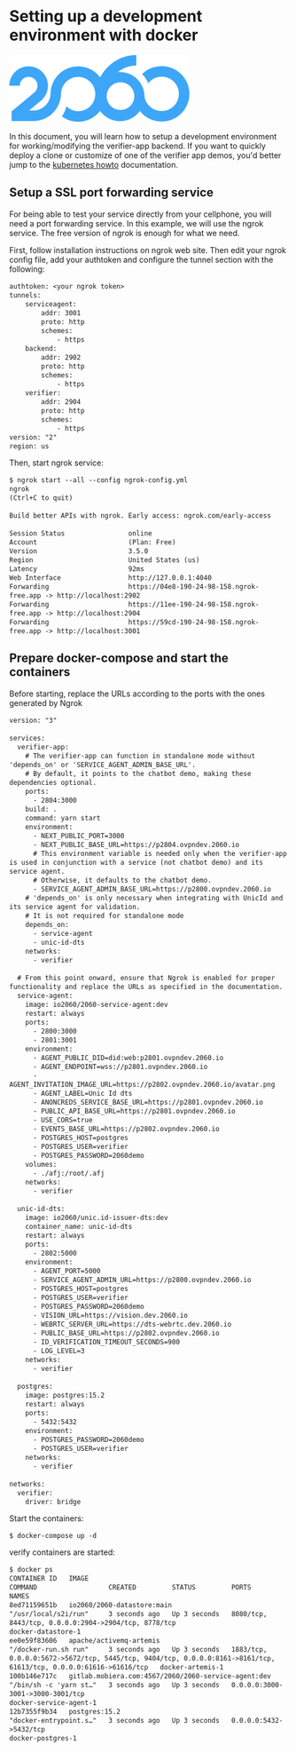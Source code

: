 # Setting up a development environment with docker

![2060 logo](https://raw.githubusercontent.com/2060-io/.github/44bf28569fec0251a9367a9f6911adfa18a01a7c/profile/assets/2060_logo.svg)

In this document, you will learn how to setup a development environment for working/modifying the verifier-app backend.
If you want to quickly deploy a clone or customize of one of the verifier app demos, you'd better jump to the [kubernetes howto]() documentation.

## Setup a SSL port forwarding service

For being able to test your service directly from your cellphone, you will need a port forwarding service.
In this example, we will use the ngrok service. The free version of ngrok is enough for what we need.

First, follow installation instructions on ngrok web site. Then edit your ngrok config file, add your authtoken and configure the tunnel section with the following:

```
authtoken: <your ngrok token>
tunnels:
    serviceagent:
        addr: 3001
        proto: http
        schemes:
            - https
    backend:
        addr: 2902
        proto: http
        schemes:
            - https
    verifier:
        addr: 2904
        proto: http
        schemes:
            - https
version: "2"
region: us
```

Then, start ngrok service:

```
$ ngrok start --all --config ngrok-config.yml
ngrok                                                                                                              (Ctrl+C to quit)

Build better APIs with ngrok. Early access: ngrok.com/early-access

Session Status                online
Account                       (Plan: Free)
Version                       3.5.0
Region                        United States (us)
Latency                       92ms
Web Interface                 http://127.0.0.1:4040
Forwarding                    https://04e8-190-24-98-158.ngrok-free.app -> http://localhost:2902
Forwarding                    https://11ee-190-24-98-158.ngrok-free.app -> http://localhost:2904
Forwarding                    https://59cd-190-24-98-158.ngrok-free.app -> http://localhost:3001
```

## Prepare docker-compose and start the containers

Before starting, replace the URLs according to the ports with the ones generated by Ngrok

```
version: "3"

services:
  verifier-app:
    # The verifier-app can function in standalone mode without 'depends_on' or 'SERVICE_AGENT_ADMIN_BASE_URL'.
    # By default, it points to the chatbot demo, making these dependencies optional.
    ports:
      - 2804:3000
    build: .
    command: yarn start
    environment:
      - NEXT_PUBLIC_PORT=3000
      - NEXT_PUBLIC_BASE_URL=https://p2804.ovpndev.2060.io
      # This environment variable is needed only when the verifier-app is used in conjunction with a service (not chatbot demo) and its service agent.
      # Otherwise, it defaults to the chatbot demo.
      - SERVICE_AGENT_ADMIN_BASE_URL=https://p2800.ovpndev.2060.io
    # 'depends_on' is only necessary when integrating with UnicId and its service agent for validation.
    # It is not required for standalone mode
    depends_on:
      - service-agent
      - unic-id-dts
    networks:
      - verifier

  # From this point onward, ensure that Ngrok is enabled for proper functionality and replace the URLs as specified in the documentation.
  service-agent:
    image: io2060/2060-service-agent:dev
    restart: always
    ports:
      - 2800:3000
      - 2801:3001
    environment:
      - AGENT_PUBLIC_DID=did:web:p2801.ovpndev.2060.io
      - AGENT_ENDPOINT=wss://p2801.ovpndev.2060.io
      - AGENT_INVITATION_IMAGE_URL=https://p2802.ovpndev.2060.io/avatar.png
      - AGENT_LABEL=Unic Id dts
      - ANONCREDS_SERVICE_BASE_URL=https://p2801.ovpndev.2060.io
      - PUBLIC_API_BASE_URL=https://p2801.ovpndev.2060.io
      - USE_CORS=true
      - EVENTS_BASE_URL=https://p2802.ovpndev.2060.io
      - POSTGRES_HOST=postgres
      - POSTGRES_USER=verifier
      - POSTGRES_PASSWORD=2060demo
    volumes:
      - ./afj:/root/.afj
    networks:
      - verifier

  unic-id-dts:
    image: io2060/unic.id-issuer-dts:dev
    container_name: unic-id-dts
    restart: always
    ports:
      - 2802:5000
    environment:
      - AGENT_PORT=5000
      - SERVICE_AGENT_ADMIN_URL=https://p2800.ovpndev.2060.io
      - POSTGRES_HOST=postgres
      - POSTGRES_USER=verifier
      - POSTGRES_PASSWORD=2060demo
      - VISION_URL=https://vision.dev.2060.io
      - WEBRTC_SERVER_URL=https://dts-webrtc.dev.2060.io
      - PUBLIC_BASE_URL=https://p2802.ovpndev.2060.io
      - ID_VERIFICATION_TIMEOUT_SECONDS=900
      - LOG_LEVEL=3
    networks:
      - verifier

  postgres:
    image: postgres:15.2
    restart: always
    ports:
      - 5432:5432
    environment:
      - POSTGRES_PASSWORD=2060demo
      - POSTGRES_USER=verifier
    networks:
      - verifier

networks:
  verifier:
    driver: bridge
```

Start the containers:

```
$ docker-compose up -d
```
verify containers are started:

```
$ docker ps
CONTAINER ID   IMAGE                                                 COMMAND                  CREATED         STATUS         PORTS                                                                                                               NAMES
8ed71159651b   io2060/2060-datastore:main                            "/usr/local/s2i/run"     3 seconds ago   Up 3 seconds   8080/tcp, 8443/tcp, 0.0.0.0:2904->2904/tcp, 8778/tcp                                                                docker-datastore-1
ee0e59f83606   apache/activemq-artemis                               "/docker-run.sh run"     3 seconds ago   Up 3 seconds   1883/tcp, 0.0.0.0:5672->5672/tcp, 5445/tcp, 9404/tcp, 0.0.0.0:8161->8161/tcp, 61613/tcp, 0.0.0.0:61616->61616/tcp   docker-artemis-1
100b146e717c   gitlab.mobiera.com:4567/2060/2060-service-agent:dev   "/bin/sh -c 'yarn st…"   3 seconds ago   Up 3 seconds   0.0.0.0:3000-3001->3000-3001/tcp                                                                                    docker-service-agent-1
12b7355f9b34   postgres:15.2                                         "docker-entrypoint.s…"   3 seconds ago   Up 3 seconds   0.0.0.0:5432->5432/tcp                                                                                              docker-postgres-1
```